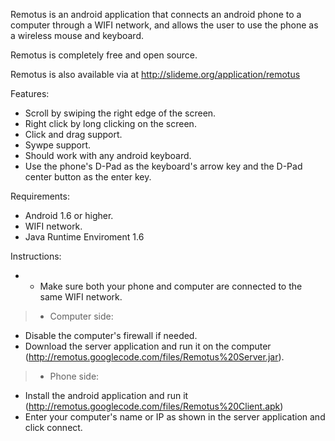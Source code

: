 Remotus is an android application that connects an android phone to a computer through a WIFI network, and allows the user to use the phone as a wireless mouse and keyboard.

Remotus is completely free and open source.

Remotus is also available via at http://slideme.org/application/remotus

Features:
  * Scroll by swiping the right edge of the screen.
  * Right click by long clicking on the screen.
  * Click and drag support.
  * Sywpe support.
  * Should work with any android keyboard.
  * Use the phone's D-Pad as the keyboard's arrow key and the D-Pad center button as the enter key.

Requirements:
  * Android 1.6 or higher.
  * WIFI network.
  * Java Runtime Enviroment 1.6

Instructions:
  * - Make sure both your phone and computer are connected to the same WIFI network.
> - Computer side:
  * Disable the computer's firewall if needed.
  * Download the server application and run it on the computer (http://remotus.googlecode.com/files/Remotus%20Server.jar).

> - Phone side:
  * Install the android application and run it (http://remotus.googlecode.com/files/Remotus%20Client.apk)
  * Enter your computer's name or IP as shown in the server application and click connect.